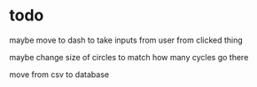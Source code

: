 # todo

maybe move to dash to take inputs from user from clicked thing

maybe change size of circles to match how many cycles go there

move from csv to database